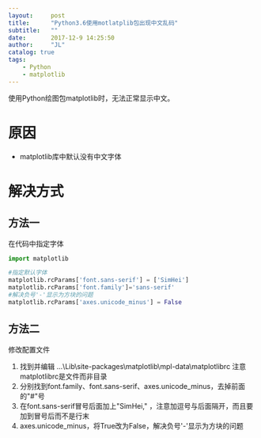 ```yaml
---
layout:     post
title:      "Python3.6使用motlatplib包出现中文乱码"
subtitle:	""
date:       2017-12-9 14:25:50
author:     "JL"
catalog: true
tags:
    - Python
	- matplotlib
---
```

使用Python绘图包matplotlib时，无法正常显示中文。
# 原因
- matplotlib库中默认没有中文字体

# 解决方式
## 方法一
在代码中指定字体
```python
import matplotlib

#指定默认字体
matplotlib.rcParams['font.sans-serif'] = ['SimHei']
matplotlib.rcParams['font.family']='sans-serif'
#解决负号'-'显示为方块的问题
matplotlib.rcParams['axes.unicode_minus'] = False
```
## 方法二
修改配置文件
1.  找到并编辑  ...\Lib\site-packages\matplotlib\mpl-data\matplotlibrc 注意matplotlibrc是文件而非目录
2. 分别找到font.family、font.sans-serif、axes.unicode_minus，去掉前面的"#"号
3. 在font.sans-serif冒号后面加上"SimHei," ，注意加逗号与后面隔开，而且要加到冒号后而不是行末
4. axes.unicode_minus，将True改为False，解决负号'-'显示为方块的问题

